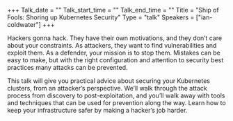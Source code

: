 +++
Talk_date = ""
Talk_start_time = ""
Talk_end_time = ""
Title = "Ship of Fools: Shoring up Kubernetes Security"
Type = "talk"
Speakers = ["ian-coldwater"]
+++

Hackers gonna hack. They have their own motivations, and they don’t care about your constraints. As attackers, they want to find vulnerabilities and exploit them. As a defender, your mission is to stop them. Mistakes can be easy to make, but with the right configuration and attention to security best practices many attacks can be prevented.

This talk will give you practical advice about securing your Kubernetes clusters, from an attacker’s perspective. We’ll walk through the attack process from discovery to post-exploitation, and you’ll walk away with tools and techniques that can be used for prevention along the way. Learn how to keep your infrastructure safer by making a hacker’s job harder.

